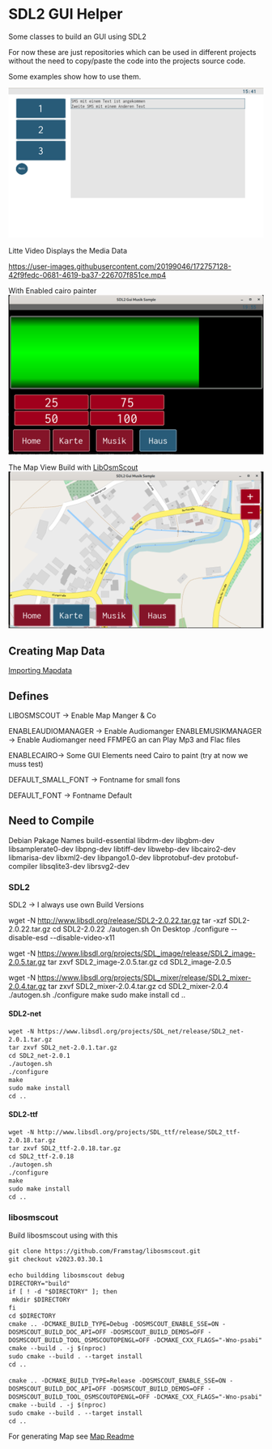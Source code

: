 # SDL2 GUI Helper

Some classes to build an GUI using SDL2

For now these are just repositories which can be used in different projects without the need to copy/paste the code into the projects source code.

Some examples show how to use them.

![Mainscreen](dokumentation/images/MiniSampleScreen1.png)

Litte Video Displays the Media Data

https://user-images.githubusercontent.com/20199046/172757128-42f9fedc-0681-4619-ba37-226707f851ce.mp4

With Enabled cairo painter
![Progressbar 50 %](dokumentation/images/ProgressBar50.png)

The Map View Build with [LibOsmScout](http://libosmscout.sourceforge.net/)
![Map View](dokumentation/images/MapView.png)

## Creating Map Data

[Importing Mapdata](http://libosmscout.sourceforge.net/tutorials/importing/)

## Defines

LIBOSMSCOUT -> Enable Map Manger & Co

ENABLEAUDIOMANAGER -> Enable Audiomanger
ENABLEMUSIKMANAGER -> Enable Audiomanger need FFMPEG an can Play Mp3 and Flac files

ENABLECAIRO-> Some GUI Elements need Cairo to paint (try at now we muss test)

DEFAULT_SMALL_FONT -> Fontname for small fons

DEFAULT_FONT -> Fontname Default

## Need to Compile

Debian Pakage Names
 build-essential
 libdrm-dev
 libgbm-dev
 libsamplerate0-dev
 libpng-dev
 libtiff-dev
 libwebp-dev
 libcairo2-dev
 libmarisa-dev
 libxml2-dev
 libpango1.0-dev
 libprotobuf-dev
 protobuf-compiler
 libsqlite3-dev
 librsvg2-dev

### SDL2

SDL2 -> I always use own Build Versions

wget -N http://www.libsdl.org/release/SDL2-2.0.22.tar.gz
tar -xzf SDL2-2.0.22.tar.gz
cd SDL2-2.0.22
./autogen.sh
On Desktop ./configure --disable-esd --disable-video-x11 

wget -N https://www.libsdl.org/projects/SDL_image/release/SDL2_image-2.0.5.tar.gz
tar zxvf SDL2_image-2.0.5.tar.gz
cd SDL2_image-2.0.5

wget -N https://www.libsdl.org/projects/SDL_mixer/release/SDL2_mixer-2.0.4.tar.gz
tar zxvf SDL2_mixer-2.0.4.tar.gz
cd SDL2_mixer-2.0.4
./autogen.sh
./configure
make
sudo make install
cd ..

#### SDL2-net

```console
wget -N https://www.libsdl.org/projects/SDL_net/release/SDL2_net-2.0.1.tar.gz
tar zxvf SDL2_net-2.0.1.tar.gz
cd SDL2_net-2.0.1
./autogen.sh
./configure
make
sudo make install
cd ..
```

#### SDL2-ttf

```console
wget -N http://www.libsdl.org/projects/SDL_ttf/release/SDL2_ttf-2.0.18.tar.gz
tar zxvf SDL2_ttf-2.0.18.tar.gz
cd SDL2_ttf-2.0.18
./autogen.sh
./configure
make
sudo make install
cd ..
```

### libosmscout

Build libosmscout using with this

```console
git clone https://github.com/Framstag/libosmscout.git
git checkout v2023.03.30.1

echo buildding libosmscout debug
DIRECTORY="build"
if [ ! -d "$DIRECTORY" ]; then
 mkdir $DIRECTORY
fi
cd $DIRECTORY
cmake .. -DCMAKE_BUILD_TYPE=Debug -DOSMSCOUT_ENABLE_SSE=ON -DOSMSCOUT_BUILD_DOC_API=OFF -DOSMSCOUT_BUILD_DEMOS=OFF -DOSMSCOUT_BUILD_TOOL_OSMSCOUTOPENGL=OFF -DCMAKE_CXX_FLAGS="-Wno-psabi"
cmake --build . -j $(nproc)
sudo cmake --build . --target install
cd ..

cmake .. -DCMAKE_BUILD_TYPE=Release -DOSMSCOUT_ENABLE_SSE=ON -DOSMSCOUT_BUILD_DOC_API=OFF -DOSMSCOUT_BUILD_DEMOS=OFF -DOSMSCOUT_BUILD_TOOL_OSMSCOUTOPENGL=OFF -DCMAKE_CXX_FLAGS="-Wno-psabi"
cmake --build . -j $(nproc)
sudo cmake --build . --target install
cd ..
```

For generating Map see [Map Readme](tools/map/README.md)

